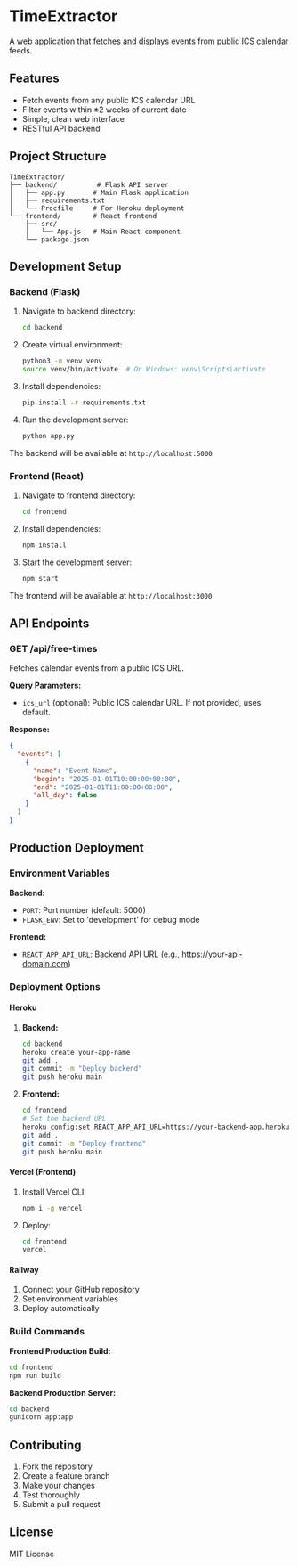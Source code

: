 # TimeExtractor

A web application that fetches and displays events from public ICS calendar feeds.

## Features

- Fetch events from any public ICS calendar URL
- Filter events within ±2 weeks of current date
- Simple, clean web interface
- RESTful API backend

## Project Structure

```
TimeExtractor/
├── backend/          # Flask API server
│   ├── app.py       # Main Flask application
│   ├── requirements.txt
│   └── Procfile     # For Heroku deployment
└── frontend/        # React frontend
    ├── src/
    │   └── App.js   # Main React component
    └── package.json
```

## Development Setup

### Backend (Flask)

1. Navigate to backend directory:
   ```bash
   cd backend
   ```

2. Create virtual environment:
   ```bash
   python3 -m venv venv
   source venv/bin/activate  # On Windows: venv\Scripts\activate
   ```

3. Install dependencies:
   ```bash
   pip install -r requirements.txt
   ```

4. Run the development server:
   ```bash
   python app.py
   ```

The backend will be available at `http://localhost:5000`

### Frontend (React)

1. Navigate to frontend directory:
   ```bash
   cd frontend
   ```

2. Install dependencies:
   ```bash
   npm install
   ```

3. Start the development server:
   ```bash
   npm start
   ```

The frontend will be available at `http://localhost:3000`

## API Endpoints

### GET /api/free-times

Fetches calendar events from a public ICS URL.

**Query Parameters:**
- `ics_url` (optional): Public ICS calendar URL. If not provided, uses default.

**Response:**
```json
{
  "events": [
    {
      "name": "Event Name",
      "begin": "2025-01-01T10:00:00+00:00",
      "end": "2025-01-01T11:00:00+00:00",
      "all_day": false
    }
  ]
}
```

## Production Deployment

### Environment Variables

**Backend:**
- `PORT`: Port number (default: 5000)
- `FLASK_ENV`: Set to 'development' for debug mode

**Frontend:**
- `REACT_APP_API_URL`: Backend API URL (e.g., https://your-api-domain.com)

### Deployment Options

#### Heroku

1. **Backend:**
   ```bash
   cd backend
   heroku create your-app-name
   git add .
   git commit -m "Deploy backend"
   git push heroku main
   ```

2. **Frontend:**
   ```bash
   cd frontend
   # Set the backend URL
   heroku config:set REACT_APP_API_URL=https://your-backend-app.herokuapp.com
   git add .
   git commit -m "Deploy frontend"
   git push heroku main
   ```

#### Vercel (Frontend)

1. Install Vercel CLI:
   ```bash
   npm i -g vercel
   ```

2. Deploy:
   ```bash
   cd frontend
   vercel
   ```

#### Railway

1. Connect your GitHub repository
2. Set environment variables
3. Deploy automatically

### Build Commands

**Frontend Production Build:**
```bash
cd frontend
npm run build
```

**Backend Production Server:**
```bash
cd backend
gunicorn app:app
```

## Contributing

1. Fork the repository
2. Create a feature branch
3. Make your changes
4. Test thoroughly
5. Submit a pull request

## License

MIT License 